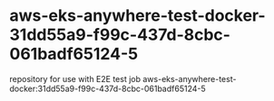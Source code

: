 # aws-eks-anywhere-test-docker-31dd55a9-f99c-437d-8cbc-061badf65124-5
repository for use with E2E test job aws-eks-anywhere-test-docker:31dd55a9-f99c-437d-8cbc-061badf65124-5
